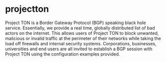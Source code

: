 # projectton
Project TON is a Border Gateway Protocol (BGP) speaking black hole service. Essentially, we provide a real time, globally distributed list of bad actors on the internet. This allows users of Project TON to block unwanted, malicious or invalid traffic at the perimeter of their networks while taking the load off firewalls and internal security systems. Corporations, businesses, universities and end users are all invited to establish a BGP session with Project TON using the configuration examples provided.
